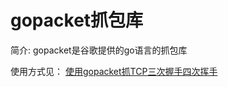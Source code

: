 # gopacket抓包库

简介: gopacket是谷歌提供的go语言的抓包库

使用方式见：
[使用gopacket抓TCP三次握手四次挥手](../../../《Go技巧》/content/使用gopacket抓TCP三次握手四次挥手/README.md)

